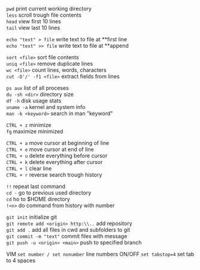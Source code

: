 `pwd`		print current working directory  
`less`		scroll trough file contents  
`head`		view first 10 lines  
`tail`		view last 10 lines  


`echo "text" > file`		write text to file at **first line  
`echo "text" >> file`       write text to file at **append  


`sort <file>`				sort file contents  
`uniq <file>`				remove duplicate lines  
`wc <file>`					count lines, words, characters  
`cut -D'/' -f1 <file>`		extract fields from lines  


`ps aux`					list of all proceses  
`du -sh <dir>`				directory size  
`df -h`						disk usage stats  
`uname -a`					kernel and system info  
`man -k <keyword>`			search in man "keyword"  


`CTRL + z`					minimize  
`fg`						maximize minimized  


`CTRL + a`					move cursor at beginning of line  
`CTRL + e`					move cursor at end of line  
`CTRL + u`					delete everything before cursor  
`CTRL + k`					delete everything after cursor  
`CTRL + l`					clear line  
`CTRL + r`					reverse search trough history  


`!!`						repeat last command  
`cd -`						go to previous used directory  
`cd`						ho to $HOME directory  
`!<n>`						do command from history with number <n>  


`git init`								initialize git  
`git remote add <origin> http:\\..`	 	add repository  
`git add .`								add all files in cwd and subfolders to git  
`git commit -m "text"`					commit files with message  
`git push -u <origin> <main>`			push to specified <origin> branch <main>  


VIM 
`set number / set nonumber`				line numbers ON/OFF 
`set tabstop=4`							set tab to 4 spaces 
